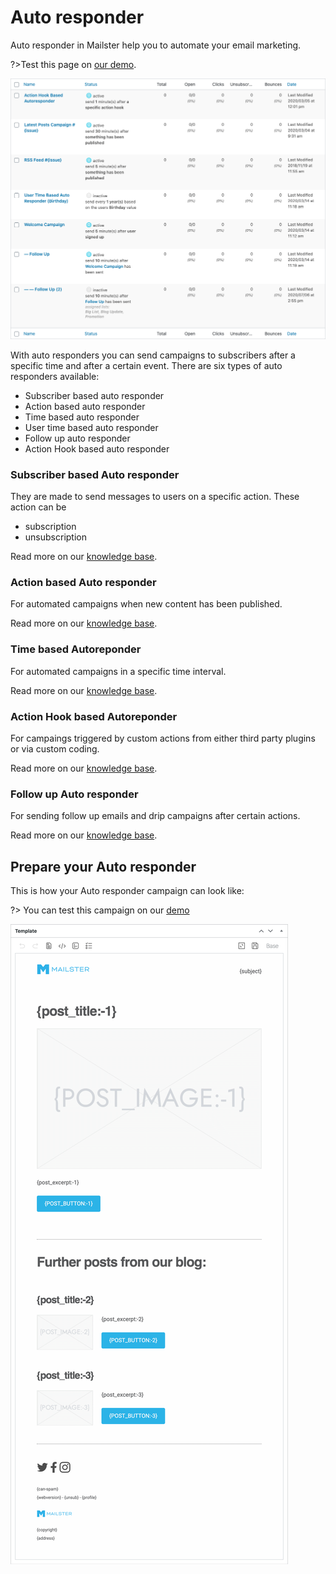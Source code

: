 # Auto responder

Auto responder in Mailster help you to automate your email marketing.

?>Test this page on [our demo](https://demo2.mailster.co/wp-admin/edit.php?post_status=autoresponder&post_type=newsletter).

![Auto responder Overview](assets/autoresponder-overview.png)

With auto responders you can send campaigns to subscribers after a specific time and after a certain event. There are six types of auto responders available:

- Subscriber based auto responder
- Action based auto responder
- Time based auto responder
- User time based auto responder
- Follow up auto responder
- Action Hook based auto responder

### Subscriber based Auto responder

They are made to send messages to users on a specific action. These action can be

 - subscription
 - unsubscription

Read more on our [knowledge base](https://kb.mailster.co/working-with-subscriber-based-auto-responders/).

### Action based Auto responder

For automated campaigns when new content has been published.

Read more on our [knowledge base](https://kb.mailster.co/working-with-action-based-auto-responders/).

### Time based Autoreponder

For automated campaigns in a specific time interval.

Read more on our [knowledge base](https://kb.mailster.co/working-with-time-based-auto-responders/).

### Action Hook based Autoreponder

For campaings triggered by custom actions from either third party plugins or via custom coding.

Read more on our [knowledge base](https://kb.mailster.co/working-with-action-hook-auto-responders/).

### Follow up Auto responder

For sending follow up emails and drip campaigns after certain actions.

Read more on our [knowledge base](https://kb.mailster.co/creating-a-series-in-mailster/).

## Prepare your Auto responder

This is how your Auto responder campaign can look like:

?> You can test this campaign on our [demo](https://demo2.mailster.co/wp-admin/post.php?post=339&action=edit)

![Example Campaign](assets/example-campaign.png)
